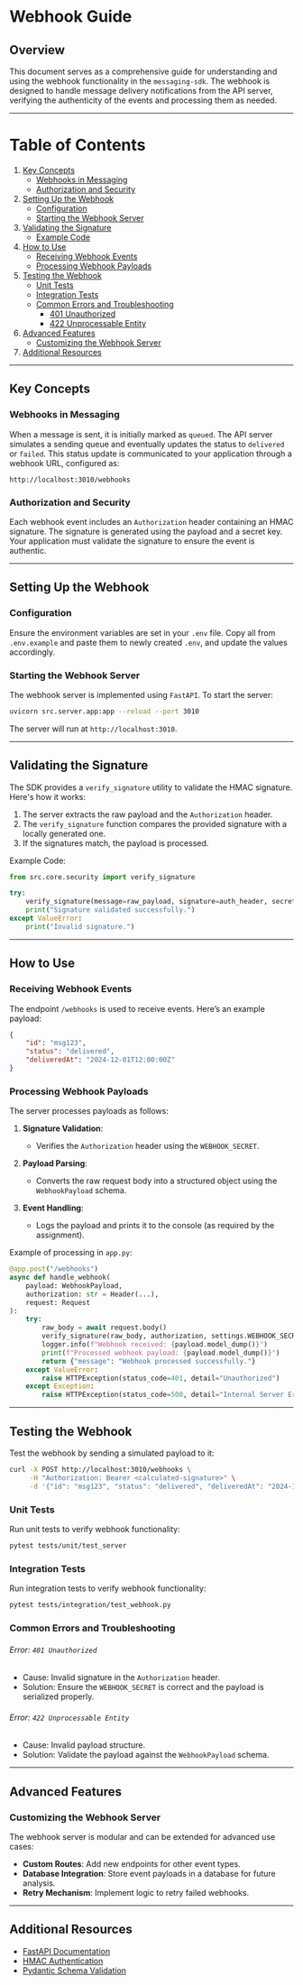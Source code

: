 # Webhook Guide

## Overview

This document serves as a comprehensive guide for understanding and using the webhook functionality in the `messaging-sdk`. The webhook is designed to handle message delivery notifications from the API server, verifying the authenticity of the events and processing them as needed.

---

# Table of Contents

1. [Key Concepts](#key-concepts)
   - [Webhooks in Messaging](#webhooks-in-messaging)
   - [Authorization and Security](#authorization-and-security)
2. [Setting Up the Webhook](#setting-up-the-webhook)
   - [Configuration](#configuration)
   - [Starting the Webhook Server](#starting-the-webhook-server)
3. [Validating the Signature](#validating-the-signature)
   - [Example Code](#example-code)
4. [How to Use](#how-to-use)
   - [Receiving Webhook Events](#receiving-webhook-events)
   - [Processing Webhook Payloads](#processing-webhook-payloads)
5. [Testing the Webhook](#testing-the-webhook)
   - [Unit Tests](#unit-tests)
   - [Integration Tests](#integration-tests)
   - [Common Errors and Troubleshooting](#common-errors-and-troubleshooting)
     - [401 Unauthorized](#error-401-unauthorized)
     - [422 Unprocessable Entity](#error-422-unprocessable-entity)
6. [Advanced Features](#advanced-features)
   - [Customizing the Webhook Server](#customizing-the-webhook-server)
7. [Additional Resources](#additional-resources)

---

## Key Concepts

### Webhooks in Messaging
When a message is sent, it is initially marked as `queued`. The API server simulates a sending queue and eventually updates the status to `delivered` or `failed`. This status update is communicated to your application through a webhook URL, configured as:

```
http://localhost:3010/webhooks
```

### Authorization and Security
Each webhook event includes an `Authorization` header containing an HMAC signature. The signature is generated using the payload and a secret key. Your application must validate the signature to ensure the event is authentic.

---

## Setting Up the Webhook

### Configuration

Ensure the environment variables are set in your `.env` file. Copy all from `.env.example` and paste them to newly created `.env`, and update the values accordingly.

### Starting the Webhook Server

The webhook server is implemented using `FastAPI`. To start the server:

```bash
uvicorn src.server.app:app --reload --port 3010
```

The server will run at `http://localhost:3010`.

---

## Validating the Signature

The SDK provides a `verify_signature` utility to validate the HMAC signature. Here's how it works:

1. The server extracts the raw payload and the `Authorization` header.
2. The `verify_signature` function compares the provided signature with a locally generated one.
3. If the signatures match, the payload is processed.

Example Code:

```python
from src.core.security import verify_signature

try:
    verify_signature(message=raw_payload, signature=auth_header, secret=WEBHOOK_SECRET)
    print("Signature validated successfully.")
except ValueError:
    print("Invalid signature.")
```

---

## How to Use

### Receiving Webhook Events

The endpoint `/webhooks` is used to receive events. Here’s an example payload:

```json
{
    "id": "msg123",
    "status": "delivered",
    "deliveredAt": "2024-12-01T12:00:00Z"
}
```

### Processing Webhook Payloads

The server processes payloads as follows:

1. **Signature Validation**:
   - Verifies the `Authorization` header using the `WEBHOOK_SECRET`.

2. **Payload Parsing**:
   - Converts the raw request body into a structured object using the `WebhookPayload` schema.

3. **Event Handling**:
   - Logs the payload and prints it to the console (as required by the assignment).

Example of processing in `app.py`:

```python
@app.post("/webhooks")
async def handle_webhook(
    payload: WebhookPayload,
    authorization: str = Header(...),
    request: Request
):
    try:
        raw_body = await request.body()
        verify_signature(raw_body, authorization, settings.WEBHOOK_SECRET)
        logger.info(f"Webhook received: {payload.model_dump()}")
        print(f"Processed webhook payload: {payload.model_dump()}")
        return {"message": "Webhook processed successfully."}
    except ValueError:
        raise HTTPException(status_code=401, detail="Unauthorized")
    except Exception:
        raise HTTPException(status_code=500, detail="Internal Server Error")
```

---

## Testing the Webhook

Test the webhook by sending a simulated payload to it:

```bash
curl -X POST http://localhost:3010/webhooks \
     -H "Authorization: Bearer <calculated-signature>" \
     -d '{"id": "msg123", "status": "delivered", "deliveredAt": "2024-11-30T12:00:00Z"}'
```


### Unit Tests

Run unit tests to verify webhook functionality:

```bash
pytest tests/unit/test_server
```

### Integration Tests

Run integration tests to verify webhook functionality:

```bash
pytest tests/integration/test_webhook.py
```

### Common Errors and Troubleshooting

###### Error: `401 Unauthorized`
- Cause: Invalid signature in the `Authorization` header.
- Solution: Ensure the `WEBHOOK_SECRET` is correct and the payload is serialized properly.

###### Error: `422 Unprocessable Entity`
- Cause: Invalid payload structure.
- Solution: Validate the payload against the `WebhookPayload` schema.

---

## Advanced Features

### Customizing the Webhook Server

The webhook server is modular and can be extended for advanced use cases:
- **Custom Routes**: Add new endpoints for other event types.
- **Database Integration**: Store event payloads in a database for future analysis.
- **Retry Mechanism**: Implement logic to retry failed webhooks.

---

## Additional Resources

- [FastAPI Documentation](https://fastapi.tiangolo.com/)
- [HMAC Authentication](https://en.wikipedia.org/wiki/HMAC)
- [Pydantic Schema Validation](https://docs.pydantic.dev/)
